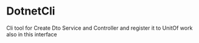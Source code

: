 # DotnetCli
Cli tool for Create Dto Service and Controller and register it to UnitOf work also in this interface 
